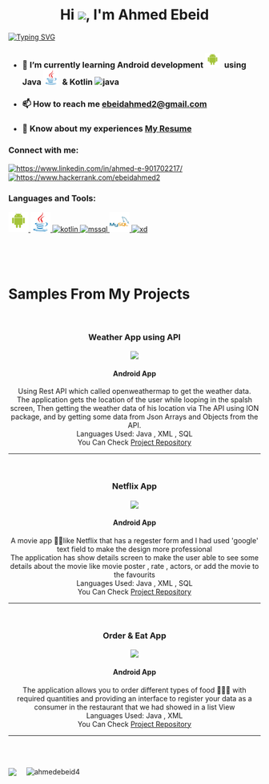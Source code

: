 <h1 align="center">Hi <img src="https://media.giphy.com/media/hvRJCLFzcasrR4ia7z/giphy.gif" width="35">, I'm Ahmed Ebeid </h1>

[![Typing SVG](https://readme-typing-svg.herokuapp.com?size=30&center=true&vCenter=true&lines=Android+Developer;Desktop+Developer)](https://git.io/typing-svg)

<h3>
  
- 🌱 I’m currently learning Android development <img src="https://raw.githubusercontent.com/devicons/devicon/master/icons/android/android-original-wordmark.svg" alt="android" width="30" height="30"/>&nbsp; using    <b> Java</b> <img src="https://raw.githubusercontent.com/devicons/devicon/master/icons/java/java-original.svg" alt="java" width="30" height="30"/>&nbsp; & <b> Kotlin </b><img src="https://www.vectorlogo.zone/logos/kotlinlang/kotlinlang-icon.svg" alt="java" width="30" height="20"/>

</h3>

<h3>
  
- 📫 How to reach me <b>ebeidahmed2@gmail.com</b>
  
</h3>

<h3>

- 📄 Know about my experiences <b><a href="https://drive.google.com/file/d/1exvx1dRZi65yB7G-uwu3Z5XtrUO4vONP/view?usp=sharing">My Resume</a></b></h3>

</h3>
<h3 align="left">Connect with me:</h3>
<p align="left">
<a href="https://www.linkedin.com/in/ahmed-ebeid-901702217/" target="blank"><img align="center" src="https://raw.githubusercontent.com/rahuldkjain/github-profile-readme-generator/master/src/images/icons/Social/linked-in-alt.svg" alt="https://www.linkedin.com/in/ahmed-e-901702217/" height="30" width="40" /></a>
<a href="https://www.hackerrank.com/ebeidahmed2?hr_r=1" target="blank"><img align="center" src="https://raw.githubusercontent.com/rahuldkjain/github-profile-readme-generator/master/src/images/icons/Social/hackerrank.svg" alt="https://www.hackerrank.com/ebeidahmed2" height="30" width="40" /></a>
</p>

<h3 align="left">Languages and Tools:</h3>
<p align="left"> <a href="https://developer.android.com" target="_blank" rel="noreferrer"> <img src="https://raw.githubusercontent.com/devicons/devicon/master/icons/android/android-original-wordmark.svg" alt="android" width="40" height="40"/> </a> <a href="https://www.java.com" target="_blank" rel="noreferrer"> <img src="https://raw.githubusercontent.com/devicons/devicon/master/icons/java/java-original.svg" alt="java" width="40" height="40"/> </a> <a href="https://kotlinlang.org" target="_blank" rel="noreferrer"> <img src="https://www.vectorlogo.zone/logos/kotlinlang/kotlinlang-icon.svg" alt="kotlin" width="40" height="40"/> </a> <a href="https://www.microsoft.com/en-us/sql-server" target="_blank" rel="noreferrer"> <img src="https://www.svgrepo.com/show/303229/microsoft-sql-server-logo.svg" alt="mssql" width="40" height="40"/> </a> <a href="https://www.mysql.com/" target="_blank" rel="noreferrer"> <img src="https://raw.githubusercontent.com/devicons/devicon/master/icons/mysql/mysql-original-wordmark.svg" alt="mysql" width="40" height="40"/> </a> <a href="https://www.adobe.com/products/xd.html" target="_blank" rel="noreferrer"> <img src="https://cdn.worldvectorlogo.com/logos/adobe-xd.svg" alt="xd" width="40" height="40"/> </a> </p>

<br>
<br>
<br>


<h1>Samples From My Projects</h1>

<br>

<center>
<h3 align="center"> Weather App using API</h3>
<a href="https://github.com/AhmedEbeid4/Weather-App">

<img align="center" src="https://user-images.githubusercontent.com/90563044/177055519-4b570787-2594-451a-b17d-070c7821159e.jpeg"/>
  </a>
  <br>
    <h4 align="center">Android App</h4>

  <p align="center">
    Using Rest API which called openweathermap to get the weather data.
    <br>
    The application gets the location of the user while looping in the spalsh screen, Then getting the weather data of his location via The API using ION package, and  by getting some data from Json Arrays and Objects from the API.
    <br>
    Languages Used: Java , XML , SQL
    <br>
    You Can Check <a href="https://github.com/AhmedEbeid4/Weather-App">Project Repository</a>
  </p>
</center>
<hr>
<br>


<center>
<h3 align="center">Netflix App</h3>
<a href="https://github.com/AhmedEbeid4/Netflix-App">
<img align="center" src="https://user-images.githubusercontent.com/90563044/178348780-edf780ac-a249-4ecd-9468-66360521f5ab.jpeg"  />
</a>
  <br>
  <h4 align="center">Android App</h4>
  <p align="center">
A movie app 📱🎦like Netflix that has a regester form and I had used 'google' text field to make the design more professional
    <br>
The application has show details screen to make the user able to see some details about the movie like movie poster , rate , actors, or add the movie to the favourits
    <br>
    Languages Used: Java , XML , SQL
    <br>
    You Can Check <a href="https://github.com/AhmedEbeid4/Netflix-App">Project Repository</a>
  </p>
</center>

<hr>
<br>


<center>
<h3 align="center">Order & Eat App</h3>
<a href="https://github.com/AhmedEbeid4/Order-Eat-App">
<img align="center" src="https://user-images.githubusercontent.com/90563044/177055547-1f3e9839-d9d1-4089-b085-2f0ed39466de.jpeg"   />
</a>
    <h4 align="center">Android App</h4>

   <p align="center">
The application allows you to order different types of food 🍔🍕🍞 with required quantities and providing an interface to register your data as a consumer in the restaurant that we had showed in a list View
    <br>
    Languages Used: Java , XML 
    <br>
    You Can Check <a href="https://github.com/AhmedEbeid4/Order-Eat-App">Project Repository</a>
  </p>
</center>


<hr>
<br>
<br>

<p>
  <img align="center" src="https://github-readme-stats.vercel.app/api?username=ahmedebeid4&show_icons=true&theme=radical" height="180"/>
  &nbsp;&nbsp;&nbsp;
  <img align="center" src="https://github-readme-stats.vercel.app/api/top-langs?username=ahmedebeid4&show_icons=true&locale=en&layout=compact" alt="ahmedebeid4" height="180" />
</p>












